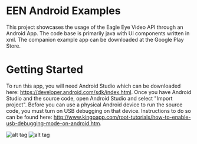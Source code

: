 # EEN Android Examples

This project showcases the usage of the Eagle Eye Video API through an Android App.  The code base is primarily java with UI components written in xml. The companion example app can be downloaded at the Google Play Store.

# Getting Started

To run this app, you will need Android Studio which can be downloaded here: https://developer.android.com/sdk/index.html. Once you have Android Studio and the source code, open Android Studio and select "Import project". Before you can use a physical Android device to run the source code, you must turn on USB debugging on that device. Instructions to do so can be found here: http://www.kingoapp.com/root-tutorials/how-to-enable-usb-debugging-mode-on-android.htm. 

![alt tag](https://raw.githubusercontent.com/ddrako/een-android-examples/v0.2/readme/Android%20Studio%20Getting%20Started%201.png?token=AA657xPfeSkvH1xUunkFqlBs20VuQaksks5VUnXIwA%3D%3D)
![alt tag](https://raw.githubusercontent.com/ddrako/een-android-examples/v0.2/readme/Android%20Studio%20Getting%20Started%202.png?token=AA657_xeUuszF2491W1sUj54ozcwE0sAks5VUnXfwA%3D%3D)